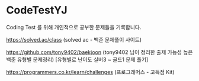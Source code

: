 # CodeTestYJ

Coding Test 를 위해 개인적으로 공부한 문제들을 기록합니다.

https://solved.ac/class
(solved ac - 백준 문제풀이 사이트)

https://github.com/tony9402/baekjoon
(tony9402 님이 정리한 출제 가능성 높은 백준 유형별 문제정리)
[유형별로 난이도 실버3 ~ 골드1 문제 풀기]

https://programmers.co.kr/learn/challenges
(프로그래머스 - 고득점 Kit)
